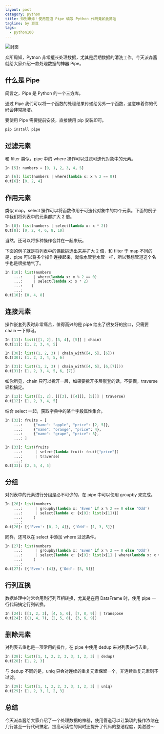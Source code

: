 ```yaml
---
layout: post
category: python
title: 帅到爆炸！使用管道 Pipe 编写 Python 代码竟如此简洁
tagline: by 豆豆
tags: 
  - python100
---
```


![封面](https://raw.githubusercontent.com/JustDoPython/justdopython.github.io/master/assets/images/2021/11/pipe/logo.png)

众所周知，Pytnon 非常擅长处理数据，尤其是后期数据的清洗工作。今天派森酱就给大家介绍一款处理数据的神器 Pipe。

<!--more-->

## 什么是 Pipe

简言之，Pipe 是 Python 的一个三方库。

通过 Pipe 我们可以将一个函数的处理结果传递给另外一个函数，这意味着你的代码会非常简洁。

要使用 Pipe 需要提前安装，直接使用 pip 安装即可。

```python
pip install pipe
```

## 过滤元素

和 filter 类似，pipe 中的 where 操作可以过滤可迭代对象中的元素。

```python
In [5]: numbers = [0, 1, 2, 3, 4, 5]

In [6]: list(numbers | where(lambda x: x % 2 == 0))
Out[6]: [0, 2, 4]
```

## 作用元素

类似 map，select 操作可以将函数作用于可迭代对象中的每个元素。下面的例子中我们将列表中的元素都扩大 2 倍。

```python
In [8]: list(numbers | select(lambda x: x * 2))
Out[8]: [0, 2, 4, 6, 8, 10]
```

当然，还可以将多种操作合并在一起来玩。

下面的例子就是将列表中的偶数挑选出来并扩大 2 倍，和 filter 于 map 不同的是，pipe 可以将多个操作连接起来，就像水管套水管一样，所以我想管道这个名字也是很接地气了。

```python
In [10]: list(numbers
    ...:     | where(lambda x: x % 2 == 0)
    ...:     | select(lambda x: x * 2)
    ...:    )
    ...:
Out[10]: [0, 4, 8]
```

## 连接元素

操作嵌套列表时非常痛苦，值得高兴的是 pipe 给出了很友好的接口，只需要 chain 一下即可。

```python
In [11]: list([[1, 2], [3, 4], [5]] | chain)
Out[11]: [1, 2, 3, 4, 5]

In [30]: list((1, 2, 3) | chain_with([4, 5], [6]))
Out[30]: [1, 2, 3, 4, 5, 6]

In [31]: list((1, 2, 3) | chain_with([4, 5], [6,[7]]))
Out[31]: [1, 2, 3, 4, 5, 6, [7]]
```

如你所见，chain 只可以拆开一层，如果要拆开多层嵌套的话，不要慌，traverse 轻松搞定。

```python
In [12]: list([[1, 2], [[[3], [[4]]], [5]]] | traverse)
Out[12]: [1, 2, 3, 4, 5]
```

结合 select 一起，获取字典中的某个字段属性集合。

```python
In [32]: fruits = [
    ...:     {"name": "apple", "price": [2, 5]},
    ...:     {"name": "orange", "price": 4},
    ...:     {"name": "grape", "price": 5},
    ...: ]

In [33]: list(fruits
    ...:      | select(lambda fruit: fruit["price"])
    ...:      | traverse)
    ...:
Out[33]: [2, 5, 4, 5]
```

## 分组

对列表中的元素进行分组是必不可少的，在 pipe 中可以使用 groupby 来完成。

```python
In [26]: list(numbers
    ...:      | groupby(lambda x: 'Even' if x % 2 == 0 else 'Odd')
    ...:      | select(lambda x: {x[0]: list(x[1])})
    ...:     )
    ...:
Out[26]: [{'Even': [0, 2, 4]}, {'Odd': [1, 3, 5]}]
```

同样，还可以在 select 中添加 where 过滤条件。

```python
In [27]: list(numbers
    ...:      | groupby(lambda x: 'Even' if x % 2 == 0 else 'Odd')
    ...:      | select(lambda x: {x[0]: list(x[1] | where(lambda x: x > 2))})
    ...:     )
    ...:
Out[27]: [{'Even': [4]}, {'Odd': [3, 5]}]
```

## 行列互换

数据处理中时常会用到行列互相转换，尤其是在用 DataFrame 时，使用 pipe 一行代码搞定行列转换。

```python
In [24]: [[1, 2, 3], [4, 5, 6], [7, 8, 9]] | transpose
Out[24]: [(1, 4, 7), (2, 5, 8), (3, 6, 9)]
```

## 删除元素

对列表去重也是一项常用的操作，在 pipe 中使用 dedup 来对列表进行去重。

```python
In [28]: list([1, 1, 2, 2, 3, 3, 1, 2, 3] | dedup)
Out[28]: [1, 2, 3]
```

与 dedup 不同的是，uniq 只会对连续的重复元素保留一个，非连续重复元素则不过滤。

```python
In [29]: list([1, 1, 2, 2, 3, 3, 1, 2, 3] | uniq)
Out[29]: [1, 2, 3, 1, 2, 3]
```

## 总结

今天派森酱给大家介绍了一个处理数据的神器，使用管道可以让繁琐的操作浓缩在几行甚至一行代码搞定，提高可读性的同时还提升了代码的整洁程度，美滋滋～
